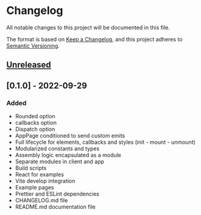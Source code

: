 # Changelog
All notable changes to this project will be documented in this file.

The format is based on [Keep a Changelog](https://keepachangelog.com/en/1.0.0/),
and this project adheres to [Semantic Versioning](https://semver.org/spec/v2.0.0.html).

## [Unreleased]

## [0.1.0] - 2022-09-29
### Added
- Rounded option
- callbacks option
- Dispatch option
- AppPage conditioned to send custom emits
- Full lifecycle for elements, callbacks and styles (init - mount - unmount)
- Modularized constants and types
- Assembly logic encapsulated as a module
- Separate modules in client and app
- Build scripts
- React for examples
- Vite develop integration
- Example pages
- Prettier and ESLint dependencies
- CHANGELOG.md file
- README.md documentation file

[Unreleased]: https://bitbucket.org/placetopay/lightbox-sdk/src/main/
<!-- [0.1.0]: TODO -->